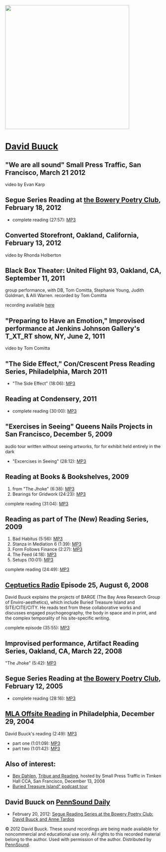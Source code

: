 <img src="http://media.sas.upenn.edu/pennsound/authors/Buuck/Buuck.jpg" height="400" />

[David Buuck](http://davidbuuck.com/)
=====================================

"We are all sound" Small Press Traffic, San Francisco, March 21 2012
--------------------------------------------------------------------

video by Evan Karp

Segue Series Reading at [the Bowery Poetry Club](Segue-BPC.php), February 18, 2012
----------------------------------------------------------------------------------

-   complete reading (27:57): [MP3](http://media.sas.upenn.edu/pennsound/authors/Buuck/Buuck-David_Segue-BPC_2-18-12.mp3)

Converted Storefront, Oakland, California, February 13, 2012
------------------------------------------------------------

video by Rhonda Holberton

Black Box Theater: United Flight 93, Oakland, CA, September 11, 2011
--------------------------------------------------------------------

group performance, with DB, Tom Comitta, Stephanie Young, Judith Goldman, & Alli Warren. recorded by Tom Comitta

recording available [here](http://www.calmaplombprombombbalm.com/BLACK_BOX_THEATER_UNITED_FLIGHT_93_David_Buuck.mp3)

"Preparing to Have an Emotion," Improvised performance at Jenkins Johnson Gallery's T\_XT\_RT show, NY, June 2, 1011
--------------------------------------------------------------------------------------------------------------------

video by Tom Comitta

"The Side Effect," Con/Crescent Press Reading Series, Philadelphia, March 2011
------------------------------------------------------------------------------

-   "The Side Effect" (18:06): [MP3](http://media.sas.upenn.edu/pennsound/authors/Buuck/Buuck-David_The-Side-Effect_Con-Crescent-Press_Philadelphia_PA_3-11.mp3)

Reading at Condensery, 2011
---------------------------

-   complete reading (30:00): [MP3](http://media.sas.upenn.edu/pennsound/authors/Buuck/Buuck-David_Condensery_2011.mp3)

"Exercises in Seeing" Queens Nails Projects in San Francisco, December 5, 2009
------------------------------------------------------------------------------

audio tour written without seeing artworks, for for exhibit held entirely in the dark

-   "Excercises in Seeing" (28:12): [MP3](http://media.sas.upenn.edu/pennsound/authors/Buuck/Buuck-David_Exercises-in-Seeing_Queens-Nails_SF_12-5-09.mp3)

Reading at Books & Bookshelves, 2009
------------------------------------

1.  from "The Jhoke" (6:38): [MP3](http://media.sas.upenn.edu/pennsound/authors/Buuck/Books-Bookshelves/Buuck-David_01_from-The-Jhoke_books-and-bookshelves_2009.mp3)
2.  Bearings for Gridwork (24:23): [MP3](http://media.sas.upenn.edu/pennsound/authors/Buuck/Books-Bookshelves/Buuck-David_02_Barings-for-Gridwork_books-and-bookshelves_2009.mp3)

complete reading (31:04): [MP3](http://media.sas.upenn.edu/pennsound/authors/Buuck/Buuck-David_books-and-bookshelves_2009.mp3)

Reading as part of The (New) Reading Series, 2009
-------------------------------------------------

1.  Bad Habitus (5:56): [MP3](http://media.sas.upenn.edu/pennsound/authors/Buuck/NRS-09/Buuck-David_01_Bad-Habitus_new-reading-series_2009.mp3)
2.  Stanza in Mediation 6 (1:39): [MP3](http://media.sas.upenn.edu/pennsound/authors/Buuck/NRS-09/Buuck-David_02_Stanza-in-Mediation-6_new-reading-series_2009.mp3)
3.  Form Follows Finance (2:27): [MP3](http://media.sas.upenn.edu/pennsound/authors/Buuck/NRS-09/Buuck-David_03_Form-Follows-Finance_new-reading-series_2009.mp3)
4.  The Feed (4:18): [MP3](http://media.sas.upenn.edu/pennsound/authors/Buuck/NRS-09/Buuck-David_04_The-Feed_new-reading-series_2009.mp3)
5.  Setups (10:01): [MP3](http://media.sas.upenn.edu/pennsound/authors/Buuck/NRS-09/Buuck-David_05_Setups_new-reading-series_2009.mp3)

complete reading (24:49): [MP3](http://media.sas.upenn.edu/pennsound/authors/Buuck/Buuck-David_new-reading-series_2009.mp3)

[Ceptuetics Radio](http://writing.upenn.edu/pennsound/x/Ceptuetics.php) Episode 25, August 6, 2008
--------------------------------------------------------------------------------------------------

David Buuck explains the projects of BARGE (The Bay Area Research Group of Enviro-aesthetics), which include Buried Treasure Island and SITE/CITE/CITY. He reads text from these collaborative works and discusses engaged psychogeography, the body in space and in print, and the complex temporality of his site-specific writing.

complete episode (35:55): [MP3](http://media.sas.upenn.edu/Pennsound/groups/Ceptuetics/21-25/Ceptuetics_25_Buuck-David_WNYU_08-06-08.mp3)

Improvised performance, Artifact Reading Series, Oakland, CA, March 22, 2008
----------------------------------------------------------------------------

"The Jhoke" (5:42): [MP3](http://media.sas.upenn.edu/pennsound/authors/Buuck/Buuck-David_The-Joke_Artifact_Oakland_3-22-08.mp3)

Segue Series Reading at [the Bowery Poetry Club](Segue-BPC.php), February 12, 2005
----------------------------------------------------------------------------------

-   complete reading (28:16): [MP3](http://media.sas.upenn.edu/pennsound/authors/Buuck/Buuck-David_Segue_NY_2-12-05.mp3)

[MLA Offsite Reading](MLA-Offsite.php) in Philadelphia, December 29, 2004
-------------------------------------------------------------------------

David Buuck's reading (2:49): [MP3](http://media.sas.upenn.edu/pennsound/authors/Buuck/Buuck-David_MLA-Offsite-1_Phila_12-29-04.mp3)

-   part one (1:01:09): [MP3](http://media.sas.upenn.edu/pennsound/groups/MLA-Offsite/MLA-Offsite-1_Phila_12-29-04.mp3)
-   part two (1:01:42): [MP3](http://media.sas.upenn.edu/pennsound/groups/MLA-Offsite/MLA-Offsite-2_Phila_12-29-04.mp3)

  

Also of interest:
-----------------

-   [Bev Dahlen](http://writing.upenn.edu/pennsound/x/Dahlen.php), [Tribue and Reading](http://writing.upenn.edu/pennsound/x/Dahlen-Tribute.php), hosted by Small Press Traffic in Timken Hall CCA, San Francisco, December 13, 2008
-   [Buried Treasure Island" podcast tour](http://www.davidbuuck.com/barge/bti/index.html)

David Buuck on [PennSound Daily]()
----------------------------------

-   February 20, 2012: [Segue Reading Series at the Bowery Poetry Club: David Buuck and Anne Tardos](http://writing.upenn.edu/pennsound/daily/201202.php#20_01:00)

  

© 2012 David Buuck. These sound recordings are being made available for noncommercial and
educational use only. All rights to this recorded material belong to the author. Used with permission of the author.
Distributed by [PennSound](http://writing.upenn.edu/pennsound).
